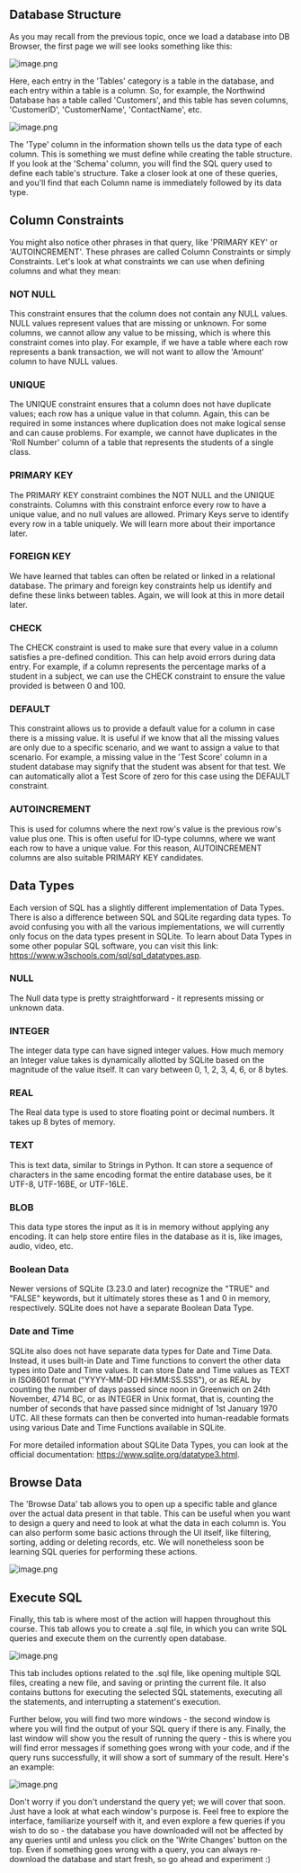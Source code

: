 ## Database Structure

As you may recall from the previous topic, once we load a database into DB Browser, the first page we will see looks something like this:





![image.png](https://dphi-live.s3.amazonaws.com/media_uploads/image_b608874f88bf41258aac5e699471b983.png)





Here, each entry in the 'Tables' category is a table in the database, and each entry within a table is a column. So, for example, the Northwind Database has a table called 'Customers', and this table has seven columns, 'CustomerID', 'CustomerName', 'ContactName', etc. 



![image.png](https://dphi-live.s3.amazonaws.com/media_uploads/image_5f45bbdba23b4b8693a46a320f89e718.png)




The 'Type' column in the information shown tells us the data type of each column. This is something we must define while creating the table structure. If you look at the 'Schema' column, you will find the SQL query used to define each table's structure. Take a closer look at one of these queries, and you'll find that each Column name is immediately followed by its data type. 

## Column Constraints

You might also notice other phrases in that query, like 'PRIMARY KEY' or 'AUTOINCREMENT'. These phrases are called Column Constraints or simply Constraints. Let's look at what constraints we can use when defining columns and what they mean:

### NOT NULL
This constraint ensures that the column does not contain any NULL values. NULL values represent values that are missing or unknown. For some columns, we cannot allow any value to be missing, which is where this constraint comes into play. For example, if we have a table where each row represents a bank transaction, we will not want to allow the 'Amount' column to have NULL values.

### UNIQUE
The UNIQUE constraint ensures that a column does not have duplicate values; each row has a unique value in that column. Again, this can be required in some instances where duplication does not make logical sense and can cause problems. For example, we cannot have duplicates in the 'Roll Number' column of a table that represents the students of a single class.

### PRIMARY KEY
The PRIMARY KEY constraint combines the NOT NULL and the UNIQUE constraints. Columns with this constraint enforce every row to have a unique value, and no null values are allowed. Primary Keys serve to identify every row in a table uniquely. We will learn more about their importance later. 

### FOREIGN KEY
We have learned that tables can often be related or linked in a relational database. The primary and foreign key constraints help us identify and define these links between tables. Again, we will look at this in more detail later.

### CHECK
The CHECK constraint is used to make sure that every value in a column satisfies a pre-defined condition. This can help avoid errors during data entry. For example, if a column represents the percentage marks of a student in a subject, we can use the CHECK constraint to ensure the value provided is between 0 and 100.

### DEFAULT
This constraint allows us to provide a default value for a column in case there is a missing value. It is useful if we know that all the missing values are only due to a specific scenario, and we want to assign a value to that scenario. For example, a missing value in the 'Test Score' column in a student database may signify that the student was absent for that test. We can automatically allot a Test Score of zero for this case using the DEFAULT constraint.

### AUTOINCREMENT
This is used for columns where the next row's value is the previous row's value plus one. This is often useful for ID-type columns, where we want each row to have a unique value. For this reason, AUTOINCREMENT columns are also suitable PRIMARY KEY candidates. 

## Data Types

Each version of SQL has a slightly different implementation of Data Types. There is also a difference between SQL and SQLite regarding data types. To avoid confusing you with all the various implementations, we will currently only focus on the data types present in SQLite. To learn about Data Types in some other popular SQL software, you can visit this link: https://www.w3schools.com/sql/sql_datatypes.asp.

### NULL
The Null data type is pretty straightforward - it represents missing or unknown data. 

### INTEGER
The integer data type can have signed integer values. How much memory an Integer value takes is dynamically allotted by SQLite based on the magnitude of the value itself. It can vary between 0, 1, 2, 3, 4, 6, or 8 bytes. 

### REAL
The Real data type is used to store floating point or decimal numbers. It takes up 8 bytes of memory.

### TEXT
This is text data, similar to Strings in Python. It can store a sequence of characters in the same encoding format the entire database uses, be it UTF-8, UTF-16BE, or UTF-16LE.

### BLOB
This data type stores the input as it is in memory without applying any encoding. It can help store entire files in the database as it is, like images, audio, video, etc.

### Boolean Data
Newer versions of SQLite (3.23.0 and later) recognize the "TRUE" and "FALSE" keywords, but it ultimately stores these as 1 and 0 in memory, respectively. SQLite does not have a separate Boolean Data Type. 

### Date and Time
SQLite also does not have separate data types for Date and Time Data. Instead, it uses built-in Date and Time functions to convert the other data types into Date and Time values. It can store Date and Time values as TEXT in ISO8601 format ("YYYY-MM-DD HH:MM:SS.SSS"), or as REAL by counting the number of days passed since noon in Greenwich on 24th November, 4714 BC, or as INTEGER in Unix format, that is, counting the number of seconds that have passed since midnight of 1st January 1970 UTC. All these formats can then be converted into human-readable formats using various Date and Time Functions available in SQLite. 

For more detailed information about SQLite Data Types, you can look at the official documentation: https://www.sqlite.org/datatype3.html.

## Browse Data

The 'Browse Data' tab allows you to open up a specific table and glance over the actual data present in that table. This can be useful when you want to design a query and need to look at what the data in each column is. You can also perform some basic actions through the UI itself, like filtering, sorting, adding or deleting records, etc. We will nonetheless soon be learning SQL queries for performing these actions. 







![image.png](https://dphi-live.s3.amazonaws.com/media_uploads/image_407dc183e3a04663ba12b8a10c07458c.png)







## Execute SQL

Finally, this tab is where most of the action will happen throughout this course. This tab allows you to create a .sql file, in which you can write SQL queries and execute them on the currently open database. 







![image.png](https://dphi-live.s3.amazonaws.com/media_uploads/image_348857eedc874258b28e5228d8c2dc18.png)





This tab includes options related to the .sql file, like opening multiple SQL files, creating a new file, and saving or printing the current file. It also contains buttons for executing the selected SQL statements, executing all the statements, and interrupting a statement's execution. 

Further below, you will find two more windows - the second window is where you will find the output of your SQL query if there is any. Finally, the last window will show you the result of running the query - this is where you will find error messages if something goes wrong with your code, and if the query runs successfully, it will show a sort of summary of the result. Here's an example:






![image.png](https://dphi-live.s3.amazonaws.com/media_uploads/image_1450be9be3e54c1e9d3791450be32352.png)







Don't worry if you don't understand the query yet; we will cover that soon. Just have a look at what each window's purpose is. Feel free to explore the interface, familiarize yourself with it, and even explore a few queries if you wish to do so - the database you have downloaded will not be affected by any queries until and unless you click on the 'Write Changes' button on the top. Even if something goes wrong with a query, you can always re-download the database and start fresh, so go ahead and experiment :)